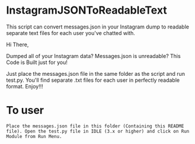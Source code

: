 # InstagramJSONToReadableText
This script can convert messages.json in your Instagram dump to readable separate text files for each user you've chatted with.

Hi There,

  Dumped all of your Instagram data? Messages.json is unreadable? This Code is Built just for you!
  
  Just place the messages.json file in the same folder as the script and run test.py. You'll find separate .txt files for each user in perfectly readable format.
                  Enjoy!!!

# To user
	Place the messages.json file in this folder (Containing this README file). Open the test.py file in IDLE (3.x or higher) and click on Run Module from Run Menu.
